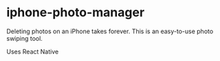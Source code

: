 # iphone-photo-manager
Deleting photos on an iPhone takes forever. This is an easy-to-use photo swiping tool. 

Uses React Native
